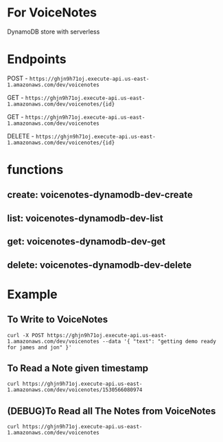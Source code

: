 # For VoiceNotes
DynamoDB store with serverless

# Endpoints
  POST - `https://ghjn9h71oj.execute-api.us-east-1.amazonaws.com/dev/voicenotes`
  
  GET - `https://ghjn9h71oj.execute-api.us-east-1.amazonaws.com/dev/voicenotes/{id}`
  
  
  GET - `https://ghjn9h71oj.execute-api.us-east-1.amazonaws.com/dev/voicenotes`
  
  DELETE - `https://ghjn9h71oj.execute-api.us-east-1.amazonaws.com/dev/voicenotes/{id}`
  
# functions
  ## create: voicenotes-dynamodb-dev-create
  ## list: voicenotes-dynamodb-dev-list
  ## get: voicenotes-dynamodb-dev-get
  ## delete: voicenotes-dynamodb-dev-delete
  
# Example
## To Write to VoiceNotes
```
curl -X POST https://ghjn9h71oj.execute-api.us-east-1.amazonaws.com/dev/voicenotes --data '{ "text": "getting demo ready for james and jon" }'
```
## To Read a Note given timestamp
```
curl https://ghjn9h71oj.execute-api.us-east-1.amazonaws.com/dev/voicenotes/1530566080974
```
## (DEBUG)To Read all The Notes from VoiceNotes
```
curl https://ghjn9h71oj.execute-api.us-east-1.amazonaws.com/dev/voicenotes
```
